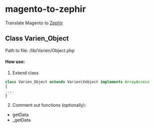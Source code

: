 magento-to-zephir
=================

Translate Magento to [Zephir](https://github.com/phalcon/zephir)

## Class Varien_Object

Path to file: /lib/Varien/Object.php

#### How use:
1) Extend class
```````php
class Varien_Object extends Varien\Vobject implements ArrayAccess
{
....
}
```````

2) Comment out functions (optionally):

- getData
- _getData

